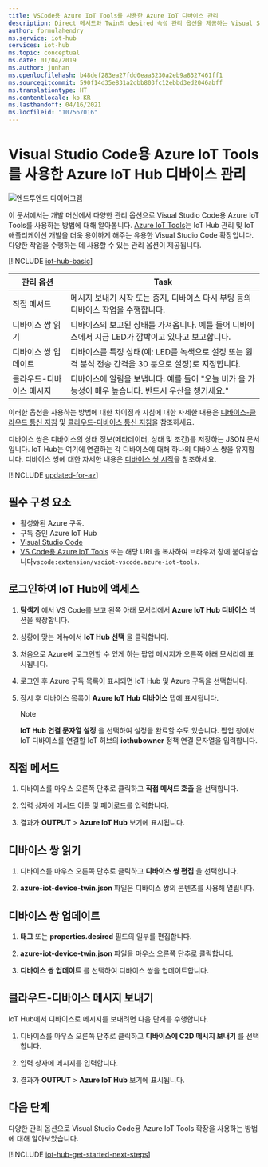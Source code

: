 ```yaml
---
title: VSCode용 Azure IoT Tools를 사용한 Azure IoT 디바이스 관리
description: Direct 메서드와 Twin의 desired 속성 관리 옵션을 제공하는 Visual Studio Code용 Azure IoT Tools를 사용하여 Azure IoT Hub 디바이스를 관리합니다.
author: formulahendry
ms.service: iot-hub
services: iot-hub
ms.topic: conceptual
ms.date: 01/04/2019
ms.author: junhan
ms.openlocfilehash: b48def283ea27fdd0eaa3230a2eb9a8327461ff1
ms.sourcegitcommit: 590f14d35e831a2dbb803fc12ebbd3ed2046abff
ms.translationtype: HT
ms.contentlocale: ko-KR
ms.lasthandoff: 04/16/2021
ms.locfileid: "107567016"
---
```

# <a name="use-azure-iot-tools-for-visual-studio-code-for-azure-iot-hub-device-management"></a>Visual Studio Code용 Azure IoT Tools를 사용한 Azure IoT Hub 디바이스 관리

![엔드투엔드 다이어그램](media/iot-hub-get-started-e2e-diagram/2.png)

이 문서에서는 개발 머신에서 다양한 관리 옵션으로 Visual Studio Code용 Azure IoT Tools를 사용하는 방법에 대해 알아봅니다. [Azure IoT Tools](https://marketplace.visualstudio.com/items?itemName=vsciot-vscode.azure-iot-tools)는 IoT Hub 관리 및 IoT 애플리케이션 개발을 더욱 용이하게 해주는 유용한 Visual Studio Code 확장입니다. 다양한 작업을 수행하는 데 사용할 수 있는 관리 옵션이 제공됩니다.

[!INCLUDE [iot-hub-basic](../../includes/iot-hub-basic-whole.md)]

| 관리 옵션          | Task                    |
|----------------------------|--------------------------------|
| 직접 메서드             | 메시지 보내기 시작 또는 중지, 디바이스 다시 부팅 등의 디바이스 작업을 수행합니다.                                        |
| 디바이스 쌍 읽기           | 디바이스의 보고된 상태를 가져옵니다. 예를 들어 디바이스에서 지금 LED가 깜박이고 있다고 보고합니다.                                    |
| 디바이스 쌍 업데이트         | 디바이스를 특정 상태(예: LED를 녹색으로 설정 또는 원격 분석 전송 간격을 30 분으로 설정)로 지정합니다.         |
| 클라우드-디바이스 메시지   | 디바이스에 알림을 보냅니다. 예를 들어 "오늘 비가 올 가능성이 매우 높습니다. 반드시 우산을 챙기세요."              |

이러한 옵션을 사용하는 방법에 대한 차이점과 지침에 대한 자세한 내용은 [디바이스-클라우드 통신 지침](iot-hub-devguide-d2c-guidance.md) 및 [클라우드-디바이스 통신 지침](iot-hub-devguide-c2d-guidance.md)을 참조하세요.

디바이스 쌍은 디바이스의 상태 정보(메타데이터, 상태 및 조건)를 저장하는 JSON 문서입니다. IoT Hub는 여기에 연결하는 각 디바이스에 대해 하나의 디바이스 쌍을 유지합니다. 디바이스 쌍에 대한 자세한 내용은 [디바이스 쌍 시작](iot-hub-node-node-twin-getstarted.md)을 참조하세요.

[!INCLUDE [updated-for-az](../../includes/updated-for-az.md)]

## <a name="prerequisites"></a>필수 구성 요소

* 활성화된 Azure 구독.
* 구독 중인 Azure IoT Hub
* [Visual Studio Code](https://code.visualstudio.com/)
* [VS Code용 Azure IoT Tools](https://marketplace.visualstudio.com/items?itemName=vsciot-vscode.azure-iot-tools) 또는 해당 URL을 복사하여 브라우저 창에 붙여넣습니다`vscode:extension/vsciot-vscode.azure-iot-tools`.

## <a name="sign-in-to-access-your-iot-hub"></a>로그인하여 IoT Hub에 액세스

1. **탐색기** 에서 VS Code를 보고 왼쪽 아래 모서리에서 **Azure IoT Hub 디바이스** 섹션을 확장합니다.

2. 상황에 맞는 메뉴에서 **IoT Hub 선택** 을 클릭합니다.

3. 처음으로 Azure에 로그인할 수 있게 하는 팝업 메시지가 오른쪽 아래 모서리에 표시됩니다.

4. 로그인 후 Azure 구독 목록이 표시되면 IoT Hub 및 Azure 구독을 선택합니다.

5. 잠시 후 디바이스 목록이 **Azure IoT Hub 디바이스** 탭에 표시됩니다.

   > [!Note]
   > **IoT Hub 연결 문자열 설정** 을 선택하여 설정을 완료할 수도 있습니다. 팝업 창에서 IoT 디바이스를 연결할 IoT 허브의 **iothubowner** 정책 연결 문자열을 입력합니다.

## <a name="direct-methods"></a>직접 메서드

1. 디바이스를 마우스 오른쪽 단추로 클릭하고 **직접 메서드 호출** 을 선택합니다. 

2. 입력 상자에 메서드 이름 및 페이로드를 입력합니다.

3. 결과가 **OUTPUT** > **Azure IoT Hub** 보기에 표시됩니다.

## <a name="read-device-twin"></a>디바이스 쌍 읽기

1. 디바이스를 마우스 오른쪽 단추로 클릭하고 **디바이스 쌍 편집** 을 선택합니다. 

2. **azure-iot-device-twin.json** 파일은 디바이스 쌍의 콘텐츠를 사용해 열립니다.

## <a name="update-device-twin"></a>디바이스 쌍 업데이트

1. **태그** 또는 **properties.desired** 필드의 일부를 편집합니다.

2. **azure-iot-device-twin.json** 파일을 마우스 오른쪽 단추로 클릭합니다.

3. **디바이스 쌍 업데이트** 를 선택하여 디바이스 쌍을 업데이트합니다.

## <a name="send-cloud-to-device-messages"></a>클라우드-디바이스 메시지 보내기

IoT Hub에서 디바이스로 메시지를 보내려면 다음 단계를 수행합니다.
 
1. 디바이스를 마우스 오른쪽 단추로 클릭하고 **디바이스에 C2D 메시지 보내기** 를 선택합니다. 

2. 입력 상자에 메시지를 입력합니다.

3. 결과가 **OUTPUT** > **Azure IoT Hub** 보기에 표시됩니다.

## <a name="next-steps"></a>다음 단계

다양한 관리 옵션으로 Visual Studio Code용 Azure IoT Tools 확장을 사용하는 방법에 대해 알아보았습니다.

[!INCLUDE [iot-hub-get-started-next-steps](../../includes/iot-hub-get-started-next-steps.md)]
